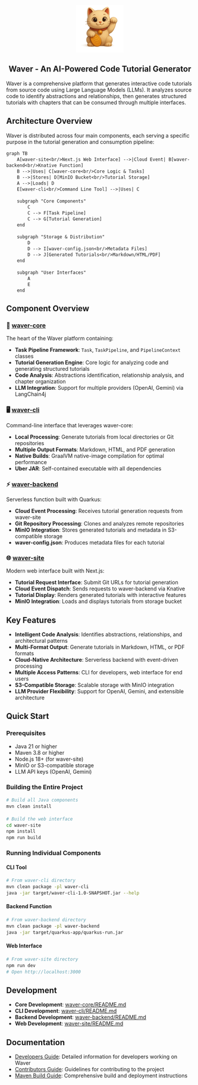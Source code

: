 <!-- For a centered logo -->
<p align="center">
  <img src=".github/assets/waver-128.png" alt="Project Logo" width="128">
</p>
<h2 align="center">
  <b> Waver - An AI-Powered Code Tutorial Generator </b>
</h2>

Waver is a comprehensive platform that generates interactive code tutorials from source code using Large Language Models (LLMs). It analyzes source code to identify abstractions and relationships, then generates structured tutorials with chapters that can be consumed through multiple interfaces.

## Architecture Overview

Waver is distributed across four main components, each serving a specific purpose in the tutorial generation and consumption pipeline:

```mermaid
graph TB
    A[waver-site<br/>Next.js Web Interface] -->|Cloud Event| B[waver-backend<br/>Knative Function]
    B -->|Uses| C[waver-core<br/>Core Logic & Tasks]
    B -->|Stores| D[MinIO Bucket<br/>Tutorial Storage]
    A -->|Loads| D
    E[waver-cli<br/>Command Line Tool] -->|Uses| C
    
    subgraph "Core Components"
        C
        C --> F[Task Pipeline]
        C --> G[Tutorial Generation]
    end
    
    subgraph "Storage & Distribution"
        D
        D --> I[waver-config.json<br/>Metadata Files]
        D --> J[Generated Tutorials<br/>Markdown/HTML/PDF]
    end
    
    subgraph "User Interfaces"
        A
        E
    end
```

## Component Overview

### 🧠 [waver-core](waver-core/README.md)
The heart of the Waver platform containing:
- **Task Pipeline Framework**: `Task`, `TaskPipeline`, and `PipelineContext` classes
- **Tutorial Generation Engine**: Core logic for analyzing code and generating structured tutorials
- **Code Analysis**: Abstractions identification, relationship analysis, and chapter organization
- **LLM Integration**: Support for multiple providers (OpenAI, Gemini) via LangChain4j

### 🖥️ [waver-cli](waver-cli/README.md)
Command-line interface that leverages waver-core:
- **Local Processing**: Generate tutorials from local directories or Git repositories
- **Multiple Output Formats**: Markdown, HTML, and PDF generation
- **Native Builds**: GraalVM native-image compilation for optimal performance
- **Uber JAR**: Self-contained executable with all dependencies

### ⚡ [waver-backend](waver-backend/README.md)
Serverless function built with Quarkus:
- **Cloud Event Processing**: Receives tutorial generation requests from waver-site
- **Git Repository Processing**: Clones and analyzes remote repositories
- **MinIO Integration**: Stores generated tutorials and metadata in S3-compatible storage
- **waver-config.json**: Produces metadata files for each tutorial

### 🌐 [waver-site](waver-site/README.md)
Modern web interface built with Next.js:
- **Tutorial Request Interface**: Submit Git URLs for tutorial generation
- **Cloud Event Dispatch**: Sends requests to waver-backend via Knative
- **Tutorial Display**: Renders generated tutorials with interactive features
- **MinIO Integration**: Loads and displays tutorials from storage bucket

## Key Features

- **Intelligent Code Analysis**: Identifies abstractions, relationships, and architectural patterns
- **Multi-Format Output**: Generate tutorials in Markdown, HTML, or PDF formats
- **Cloud-Native Architecture**: Serverless backend with event-driven processing
- **Multiple Access Patterns**: CLI for developers, web interface for end users
- **S3-Compatible Storage**: Scalable storage with MinIO integration
- **LLM Provider Flexibility**: Support for OpenAI, Gemini, and extensible architecture

## Quick Start

### Prerequisites
- Java 21 or higher
- Maven 3.8 or higher
- Node.js 18+ (for waver-site)
- MinIO or S3-compatible storage
- LLM API keys (OpenAI, Gemini)

### Building the Entire Project
```bash
# Build all Java components
mvn clean install

# Build the web interface
cd waver-site
npm install
npm run build
```

### Running Individual Components

#### CLI Tool
```bash
# From waver-cli directory
mvn clean package -pl waver-cli
java -jar target/waver-cli-1.0-SNAPSHOT.jar --help
```

#### Backend Function
```bash
# From waver-backend directory
mvn clean package -pl waver-backend
java -jar target/quarkus-app/quarkus-run.jar
```

#### Web Interface
```bash
# From waver-site directory
npm run dev
# Open http://localhost:3000
```

## Development

- **Core Development**: [waver-core/README.md](waver-core/README.md)
- **CLI Development**: [waver-cli/README.md](waver-cli/README.md)
- **Backend Development**: [waver-backend/README.md](waver-backend/README.md)
- **Web Development**: [waver-site/README.md](waver-site/README.md)

## Documentation

- [Developers Guide](docs/DEVELOPERS.md): Detailed information for developers working on Waver
- [Contributors Guide](docs/CONTRIBUTORS.md): Guidelines for contributing to the project
- [Maven Build Guide](docs/README-MAVEN.md): Comprehensive build and deployment instructions
